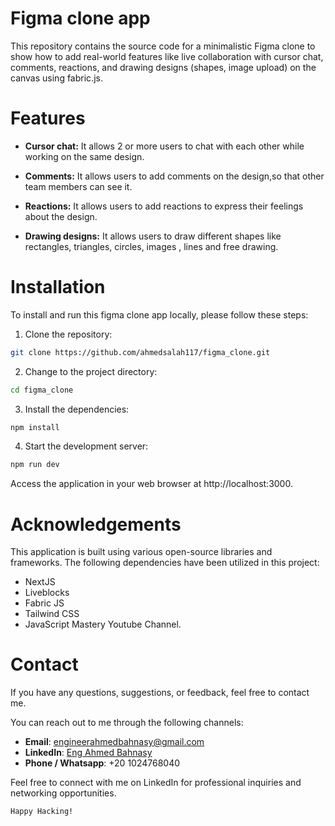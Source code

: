 # Figma clone app

This repository contains the source code for a minimalistic Figma clone to show how to add real-world features like live collaboration with cursor chat, comments, reactions, and drawing designs (shapes, image upload) on the canvas using fabric.js.


# Features

- **Cursor chat:** It allows 2 or more users to chat with each other while working on the same design.

- **Comments:** It allows users to add comments on the design,so that other team members can see it.

* **Reactions:** It allows users to add reactions to express their feelings about the design.

- **Drawing designs:** It allows users to draw different shapes like rectangles, triangles, circles, images , lines and free drawing.

# Installation

To install and run this figma clone app locally, please follow these steps:

1. Clone the repository:

```bash copy
git clone https://github.com/ahmedsalah117/figma_clone.git

```

2. Change to the project directory:

```bash copy
cd figma_clone

```

3. Install the dependencies:

```bash copy
npm install

```

4. Start the development server:

```bash Copy
npm run dev

```

Access the application in your web browser at http://localhost:3000.

# Acknowledgements

This application is built using various open-source libraries and frameworks. The following dependencies have been utilized in this project:

- NextJS
- Liveblocks
- Fabric JS
- Tailwind CSS
- JavaScript Mastery Youtube Channel.

# Contact

If you have any questions, suggestions, or feedback, feel free to contact me.

You can reach out to me through the following channels:

- **Email**: [engineerahmedbahnasy@gmail.com](mailto:engineerahmedbahnasy@gmail.com)
- **LinkedIn**: [Eng Ahmed Bahnasy](https://www.linkedin.com/in/eng-ahmed-bahnasy/)
- **Phone / Whatsapp**: +20 1024768040

Feel free to connect with me on LinkedIn for professional inquiries and networking opportunities.

```
Happy Hacking!
```
